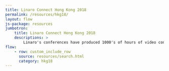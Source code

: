 ```yaml
---
title: Linaro Connect Hong Kong 2018
permalink: /resources/hkg18/
layout: flow
js-package: resources
jumbotron:
    title: Linaro Connect Hong Kong 2018
    descriptions: >
        Linaro's conferences have produced 1000's of hours of video content. You can find it all here!
flow:
    - row: custom_include_row
      source: resources/search.html
      category: hkg18
---
```

